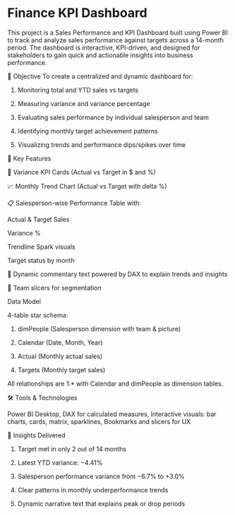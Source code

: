# Finance KPI Dashboard

This project is a Sales Performance and KPI Dashboard built using Power BI to track and analyze sales performance against targets across a 14-month period. The dashboard is interactive, KPI-driven, and designed for stakeholders to gain quick and actionable insights into business performance.

🚀 Objective
To create a centralized and dynamic dashboard for:

1. Monitoring total and YTD sales vs targets

2. Measuring variance and variance percentage

3. Evaluating sales performance by individual salesperson and team

4. Identifying monthly target achievement patterns

5. Visualizing trends and performance dips/spikes over time

🧠 Key Features

📌 Variance KPI Cards (Actual vs Target in $ and %)

📈 Monthly Trend Chart (Actual vs Target with delta %)

📋 Salesperson-wise Performance Table with:

Actual & Target Sales

Variance %

Trendline Spark visuals

Target status by month

📅 Dynamic commentary text powered by DAX to explain trends and insights

🔀 Team slicers for segmentation

Data Model

4-table star schema:

1. dimPeople (Salesperson dimension with team & picture)

2. Calendar (Date, Month, Year)

3. Actual (Monthly actual sales)

4. Targets (Monthly target sales)

All relationships are 1:* with Calendar and dimPeople as dimension tables.

🛠 Tools & Technologies

Power BI Desktop, DAX for calculated measures, Interactive visuals: bar charts, cards, matrix, sparklines, Bookmarks and slicers for UX

📌 Insights Delivered

1. Target met in only 2 out of 14 months

2. Latest YTD variance: −4.41%

3. Salesperson performance variance from −6.7% to +3.0%

4. Clear patterns in monthly underperformance trends

5. Dynamic narrative text that explains peak or drop periods
